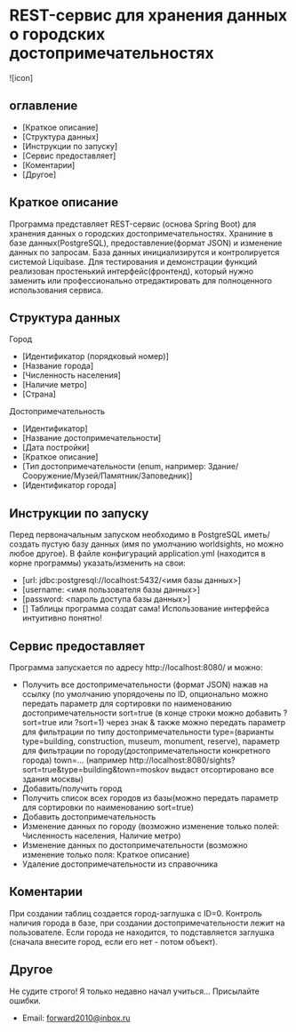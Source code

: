 # REST-сервис для хранения данных о городских достопримечательностях
  
![icon]
  
## оглавление
* [Краткое описание]
* [Структура данных]
* [Инструкции по запуску]
* [Сервис предоставляет]
* [Коментарии]
* [Другое]
  
## Краткое описание
Программа представляет REST-сервис (основа Spring Boot) для хранения данных о городских достопримечательностях.
Храниние в базе данных(PostgreSQL), предоставление(формат JSON) и изменение данных по запросам.
База данных инициализирутся и контролируется системой Liquibase.
Для тестирования и демонстрации функций реализован простенький интерфейс(фронтенд),
который нужно заменить или профессионально отредактировать для полноценного использования сервиса.
  
## Структура данных
Город
* [Идентификатор (порядковый номер)]
* [Название города]
* [Численность населения]
* [Наличие метро]
* [Страна]

Достопримечательность
* [Идентификатор]
* [Название достопримечательности]
* [Дата постройки]
* [Краткое описание]
* [Тип достопримечательности (enum, например: Здание/Сооружение/Музей/Памятник/Заповедник)]
* [Идентификатор города]
     
## Инструкции по запуску
Перед первоначальным запуском необходимо в PostgreSQL иметь/создать пустую базу данных (имя по умолчанию worldsights, но можно любое другое).
В файле конфигураций application.yml (находится в корне программы) указать/изменить на свои:
* [url: jdbc:postgresql://localhost:5432/<имя базы данных>]
* [username: <имя пользователя базы данных>]
* [password: <пароль доступа базы данных>]
* []
Таблицы программа создат сама!
Использование интерфейса интуитивно понятно!

## Сервис предоставляет
Программа запускается по адресу http://localhost:8080/ и можно:
- Получить все достопримечательности (формат JSON) нажав на ссылку (по умолчанию упорядочены по ID,
опционально можно передать параметр для сортировки по наименованию достопримечательности sort=true
(в конце строки можно добавить ?sort=true или ?sort=1) через знак & также 
 можно передать параметр для фильтрации по типу достопримечательности type=(варианты type=building, construction, museum, monument, reserve),
 параметр для фильтрации по городу(достопримечательности конкретного города) town=...
(например http://localhost:8080/sights?sort=true&type=building&town=moskov выдаст отсортировано все здания москвы)
- Добавить/получить город
- Получить список всех городов из базы(можно передать параметр для сортировки по наименованию sort=true)
- Добавить достопримечательность
- Изменение данных по городу (возможно изменение только полей: Численность населения, Наличие метро)
- Изменение данных по достопримечательности (возможно изменение только поля: Краткое описание)
- Удаление достопримечательности из справочника
                               
## Коментарии
При создании таблиц создается город-заглушка с ID=0.
Контроль наличия города в базе, при создании достопримечательности лежит на пользователе.
Если города не находится, то подставляется заглушка (сначала внесите город, если его нет - потом объект).
                               
## Другое
Не судите строго! Я только недавно начал учиться...
Присылайте ошибки.
* Email: <forward2010@inbox.ru>  
